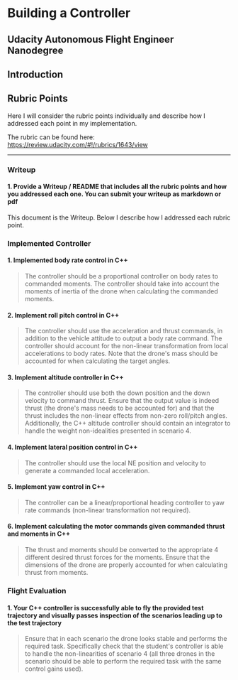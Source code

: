 # Building a Controller #

## Udacity Autonomous Flight Engineer Nanodegree ##

## Introduction ##

## Rubric Points ##

Here I will consider the rubric points individually and describe how I addressed each point in my implementation.

The rubric can be found here: <https://review.udacity.com/#!/rubrics/1643/view>

---

### Writeup ###

#### 1. Provide a Writeup / README that includes all the rubric points and how you addressed each one.  You can submit your writeup as markdown or pdf ####

This document is the Writeup. Below I describe how I addressed each rubric point.

### Implemented Controller ###

#### 1. Implemented body rate control in C++ ####

> The controller should be a proportional controller on body rates to commanded moments. The controller should take into account the moments of inertia of the drone when calculating the commanded moments.

#### 2. Implement roll pitch control in C++ ####

> The controller should use the acceleration and thrust commands, in addition to the vehicle attitude to output a body rate command. The controller should account for the non-linear transformation from local accelerations to body rates. Note that the drone's mass should be accounted for when calculating the target angles.

#### 3. Implement altitude controller in C++ ####

> The controller should use both the down position and the down velocity to command thrust. Ensure that the output value is indeed thrust (the drone's mass needs to be accounted for) and that the thrust includes the non-linear effects from non-zero roll/pitch angles.
> Additionally, the C++ altitude controller should contain an integrator to handle the weight non-idealities presented in scenario 4.

#### 4. Implement lateral position control in C++ ####

> The controller should use the local NE position and velocity to generate a commanded local acceleration.

#### 5. Implement yaw control in C++ ####

> The controller can be a linear/proportional heading controller to yaw rate commands (non-linear transformation not required).

#### 6. Implement calculating the motor commands given commanded thrust and moments in C++ ####

> The thrust and moments should be converted to the appropriate 4 different desired thrust forces for the moments. Ensure that the dimensions of the drone are properly accounted for when calculating thrust from moments.

### Flight Evaluation ###

#### 1. Your C++ controller is successfully able to fly the provided test trajectory and visually passes inspection of the scenarios leading up to the test trajectory ####

> Ensure that in each scenario the drone looks stable and performs the required task. Specifically check that the student's controller is able to handle the non-linearities of scenario 4 (all three drones in the scenario should be able to perform the required task with the same control gains used).
